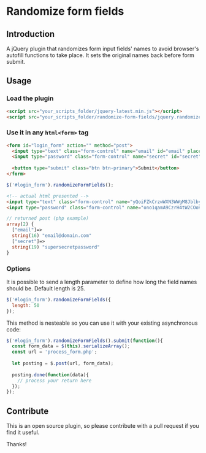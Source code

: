# Randomize form fields

## Introduction

A jQuery plugin that randomizes form input fields' names to avoid browser's autofill functions to take place. It sets the original names back before form submit.

## Usage

### Load the plugin

```html
<script src="your_scripts_folder/jquery-latest.min.js"></script>
<script src="your_scripts_folder/randomize-form-fields/jquery.randomizeFormFields.js"></script>
```

### Use it in any ```html<form>``` tag

```html
<form id="login_form" action="" method="post">
  <input type="text" class="form-control" name="email" id="email" placeholder="E-mail">
  <input type="password" class="form-control" name="secret" id="secret" placeholder="Password">
  
  <button type="submit" class="btn btn-primary">Submit</button>
</form>
```

```javascript
$('#login_form').randomizeFormFields();
```

```html
<!-- actual html presented -->
<input type="text" class="form-control" name="yQoiFZkCrzwWXN3WWgM8Jblby" id="email" placeholder="E-mail">
<input type="password" class="form-control" name="ono1qamA9CzrH4tW2COoRtFKI" id="secret" placeholder="Passord">
```

```php
// returned post (php example)
array(2) {
  ["email"]=>
  string(16) "email@domain.com"
  ["secret"]=>
  string(19) "supersecretpassword"
}
```

### Options

It is possible to send a length parameter to define how long the field names should be. Default length is 25.

```javascript
$('#login_form').randomizeFormFields({
  length: 50
});
```

This method is nesteable so you can use it with your existing asynchronous code:

```javascript
$('#login_form').randomizeFormFields().submit(function(){
  const form_data = $(this).serializeArray();
  const url = 'process_form.php';
  
  let posting = $.post(url, form_data);
  
  posting.done(function(data){
    // process your return here
  });
});
```

## Contribute

This is an open source plugin, so please contribute with a pull request if you find it useful.

Thanks!
